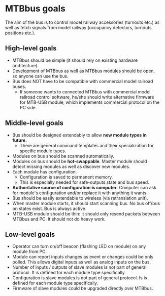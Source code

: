 MTBbus goals
============

The aim of the bus is to control model railway accessories (turnouts etc.) as
well as fetch signals from model railway (occupancy detectors, turnouts
positions etc.).

## High-level goals

* MTBbus should be simple (it should rely on existing hardware archtecture).
* Development of MTBbus as well as MTBbus modules should be open, so anyone can
  use the bus.
* Bus does NOT have to be compatible with commercial model railroad buses.
  - If someone wants to connected MTBbus with commercial model railroad control
    software, he/she should write alternative firmware for MTB-USB module, which
    implements commercial protocol on the PC side.

## Middle-level goals

* Bus should be designed extendably to allow **new module types in future**.
  - There are general command templates and their specialization for specific
    module types.
* Modules on bus should be scanned automatically.
* Modules on bus should be **hot-swappable**. Master module should detect
  missing modules as well as discover new modules.
* Each module has configuration.
  - Configuration is saved to permanent memory.
  - This is especially needed for safe-outputs state and bus speed.
* **Authoritative source of configuration is computer**. Computer can ask for
  module's configuration and/or replace it with anything it wants.
* Bus should be easily extendable to wireless (via retranslation unit).
* When master module starts, it should start scanning bus. No bus off/bus on
  states exist. Bus is always active.
* MTB-USB module should be thin: it should only resend packets between MTBbus
  and PC. It should not do heavy work.

## Low-level goals

* Operator can turn on/off beacon (flashing LED on module) on any module from
  PC.
* Module can report inputs changes as event or changes could be only polled.
  This allows digital inputs as well as analog inputs on the bus.
* Number of inputs / outputs of slave modules is not part of general protocol.
  It is defined for each module type specifically.
* Configuration is slave modules is not part of general protocol. Is is defined
  for each module type specifically.
* Firmware of slave modules could be upgraded directly over MTBbus.
